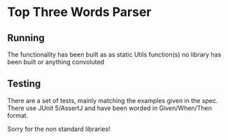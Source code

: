 # Top Three Words Parser

## Running
The functionality has been built as as static Utils function(s)
no library has been built or anything convoluted

## Testing
There are a set of tests, mainly matching the examples given in
the spec. There use JUnit 5/AssertJ and have been worded in Given/When/Then
format.

Sorry for the non standard libraries!